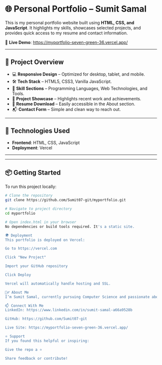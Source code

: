 # 🌐 Personal Portfolio – Sumit Samal

This is my personal portfolio website built using **HTML, CSS, and JavaScript**. It highlights my skills, showcases selected projects, and provides quick access to my resume and contact information.

🚀 **Live Demo**: https://myportfolio-seven-green-36.vercel.app/

---

## 📁 Project Overview

- 💻 **Responsive Design** – Optimized for desktop, tablet, and mobile.
- 🛠 **Tech Stack** – HTML5, CSS3, Vanilla JavaScript.
- 🧠 **Skill Sections** – Programming Languages, Web Technologies, and Tools.
- 📂 **Project Showcase** – Highlights recent work and achievements.
- 📄 **Resume Download** – Easily accessible in the About section.
- 📬 **Contact Form** – Simple and clean way to reach out.

---

## 🧰 Technologies Used

- **Frontend**: HTML, CSS, JavaScript
- **Deployment**: Vercel

---

---

## 📦 Getting Started

To run this project locally:

```bash
# Clone the repository
git clone https://github.com/Sumit07-git/myportfolio.git

# Navigate to project directory
cd myportfolio

# Open index.html in your browser
No dependencies or build tools required. It's a static site.

🌍 Deployment
This portfolio is deployed on Vercel:

Go to https://vercel.com

Click "New Project"

Import your GitHub repository

Click Deploy

Vercel will automatically handle hosting and SSL.

🙋‍♂️ About Me
I’m Sumit Samal, currently pursuing Computer Science and passionate about creating elegant frontend experiences and building towards becoming an AI Engineer.

📫 Connect With Me
LinkedIn: https://www.linkedin.com/in/sumit-samal-a66a9528b

GitHub: https://github.com/Sumit07-git

Live Site: https://myportfolio-seven-green-36.vercel.app/

⭐️ Support
If you found this helpful or inspiring:

Give the repo a ⭐️

Share feedback or contribute!
